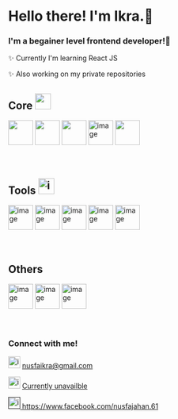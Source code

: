 # Hello there! I'm Ikra.🦋

### I'm a begainer level frontend developer!💙

<p>✨ Currently I'm learning React JS </p>
<p>✨ Also working on my private repositories</p>
<h2> Core <img src="https://media2.giphy.com/media/QssGEmpkyEOhBCb7e1/giphy.gif?cid=ecf05e47a0n3gi1bfqntqmob8g9aid1oyj2wr3ds3mg700bl&amp;rid=giphy.gif" width="32px"> </h2>
<div>
  <img src="https://www.svgrepo.com/show/373669/html.svg" height="50" width="50"   />
  <img src="https://www.svgrepo.com/show/452185/css-3.svg" height="50" width="50"/>
  <img src="https://www.svgrepo.com/show/452091/python.svg" height="50" width="50"  />
  <img width="50" height="50" alt="image" src="https://github.com/user-attachments/assets/9c91552d-5eb9-4592-9050-c229a4d32c4e" />
  <img src="https://www.svgrepo.com/show/349474/php.svg" height="50" width="50"  />
</div>
<br />
<br />

<h2> Tools <img width="32" height="32" alt="image" src="https://github.com/user-attachments/assets/04091e3f-6496-428c-85ee-63b0db93d9a1" /></h2>
<div>
  <img width="50" height="50" alt="image" src="https://github.com/user-attachments/assets/dfd95fef-d481-4d9e-803f-d3e5d379ad32" />
  <img width="50" height="50" alt="image" src="https://github.com/user-attachments/assets/cca9f50b-c3ff-42a4-9852-41394b9d2ff8" />
  <img width="50" height="50" alt="image" src="https://github.com/user-attachments/assets/d1ae1aaa-6911-40bc-8cc7-fa9c48f87951" />
  <img width="50" height="50" alt="image" src="https://github.com/user-attachments/assets/1741a9ba-0132-49ba-a8b6-0622caf2cd1e" />
  <img width="50" height="50" alt="image" src="https://github.com/user-attachments/assets/ffb03d0c-2060-4d60-9bd4-e41c2d1e7c3a" />

</div>
<br />
<br />

<h2> Others </h2>
<div>
  <img width="50" height="50" alt="image" src="https://github.com/user-attachments/assets/8eda3310-394d-40e1-9ebe-8a232c276363" />
  <img width="50" height="50" alt="image" src="https://github.com/user-attachments/assets/beee5a2e-0ebc-4e89-956e-cf11f68b316a" />
  <img width="50" height="50" alt="image" src="https://github.com/user-attachments/assets/cab8a925-50d5-482b-8949-920e4466b9ef" />
</div>
<br />
<br />

### Connect with me!
<p><img width="24" height="24" alt="image" src="https://github.com/user-attachments/assets/af5a4ab4-7f47-43b9-bc7d-8668d09b1f14" />  <a href="nusfaikra@gmail.com">nusfaikra@gmail.com</a></p>
<p><img width="24" height="24" alt="image" src="https://github.com/user-attachments/assets/23af25b2-b5b5-4bfe-a49b-c28771f3402b" />  <a href="" /> Currently unavailble<!/p>
<p><img width="24" height="24" alt="image" src="https://github.com/user-attachments/assets/7dd83029-472c-422d-9990-fb63ca661dbc" />  <a href="https://www.facebook.com/nusfajahan.61" >https://www.facebook.com/nusfajahan.61</a></p>


